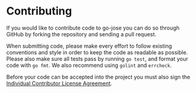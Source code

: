 # Contributing

If you would like to contribute code to go-jose you can do so through GitHub by
forking the repository and sending a pull request.

When submitting code, please make every effort to follow existing conventions
and style in order to keep the code as readable as possible. Please also make
sure all tests pass by running `go test`, and format your code with `go fmt`.
We also recommend using `golint` and `errcheck`.

Before your code can be accepted into the project you must also sign the
[Individual Contributor License Agreement][1].

[1]: https://spreadsheets.google.com/spreadsheet/viewform?formkey=dDViT2xzUHAwRkI3X3k5Z0lQM091OGc6MQ&ndplr=1
